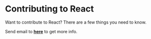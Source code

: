 # Contributing to React

Want to contribute to React? There are a few things you need to know.  

Send email to **[here](liangjun_song@yeah.net)** to get more info.
